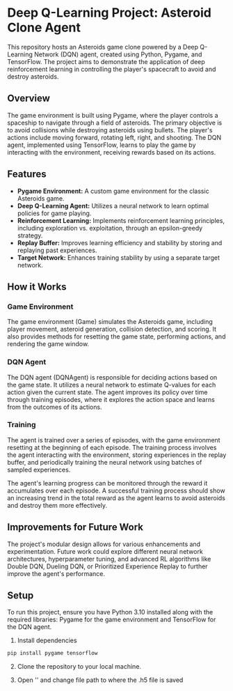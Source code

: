 # Deep Q-Learning Project: Asteroid Clone Agent

This repository hosts an Asteroids game clone powered by a Deep Q-Learning Network (DQN) agent, created using Python, Pygame, and TensorFlow. The project aims to demonstrate the application of deep reinforcement learning in controlling the player's spacecraft to avoid and destroy asteroids.

## Overview
The game environment is built using Pygame, where the player controls a spaceship to navigate through a field of asteroids. The primary objective is to avoid collisions while destroying asteroids using bullets. The player's actions include moving forward, rotating left, right, and shooting. The DQN agent, implemented using TensorFlow, learns to play the game by interacting with the environment, receiving rewards based on its actions.

## Features
* **Pygame Environment:** A custom game environment for the classic Asteroids game.
* **Deep Q-Learning Agent:** Utilizes a neural network to learn optimal policies for game playing.
* **Reinforcement Learning:** Implements reinforcement learning principles, including exploration vs. exploitation, through an epsilon-greedy strategy.
* **Replay Buffer:** Improves learning efficiency and stability by storing and replaying past experiences.
* **Target Network:** Enhances training stability by using a separate target network.

## How it Works

### Game Environment
The game environment (Game) simulates the Asteroids game, including player movement, asteroid generation, collision detection, and scoring. It also provides methods for resetting the game state, performing actions, and rendering the game window.

### DQN Agent
The DQN agent (DQNAgent) is responsible for deciding actions based on the game state. It utilizes a neural network to estimate Q-values for each action given the current state. The agent improves its policy over time through training episodes, where it explores the action space and learns from the outcomes of its actions.

### Training
The agent is trained over a series of episodes, with the game environment resetting at the beginning of each episode. The training process involves the agent interacting with the environment, storing experiences in the replay buffer, and periodically training the neural network using batches of sampled experiences. 

The agent's learning progress can be monitored through the reward it accumulates over each episode. A successful training process should show an increasing trend in the total reward as the agent learns to avoid asteroids and destroy them more effectively.

## Improvements for Future Work
The project's modular design allows for various enhancements and experimentation. Future work could explore different neural network architectures, hyperparameter tuning, and advanced RL algorithms like Double DQN, Dueling DQN, or Prioritized Experience Replay to further improve the agent's performance.






















## Setup

To run this project, ensure you have Python 3.10 installed along with the required libraries: Pygame for the game environment and TensorFlow for the DQN agent.

1. Install dependencies

```python
pip install pygame tensorflow
```

2. Clone the repository to your local machine.

3. Open '' and change file path to where the .h5 file is saved
